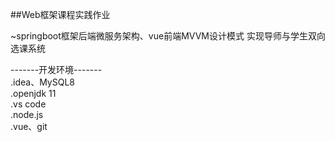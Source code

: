 ##Web框架课程实践作业
   
~springboot框架后端微服务架构、vue前端MVVM设计模式
实现导师与学生双向选课系统  

-------开发环境-------  
 .idea、MySQL8  
 .openjdk 11  
 .vs code  
 .node.js  
 .vue、git    
  

